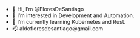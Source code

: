 - 👋 Hi, I’m @FloresDeSantiago
- 👀 I’m interested in Development and Automation.
- 🌱 I’m currently learning Kubernetes and Rust.
- 📫 aldofloresdesantiago<span>@gmail.</span>com


